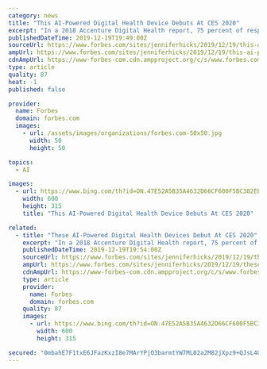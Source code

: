 ```yaml
---
category: news
title: "This AI-Powered Digital Health Device Debuts At CES 2020"
excerpt: "In a 2018 Accenture Digital Health report, 75 percent of respondents said technology played an essential role in managing their health. And, when when it came artificial intelligence (AI) powered digital health and wearable devices, 72 percent said they are willing to share their wearable data with their health insurance plan. The report also ..."
publishedDateTime: 2019-12-19T19:49:00Z
sourceUrl: https://www.forbes.com/sites/jenniferhicks/2019/12/19/this-ai-powered-digital-health-device-debuts-at-ces-2020/
ampUrl: https://www.forbes.com/sites/jenniferhicks/2019/12/19/this-ai-powered-digital-health-device-debuts-at-ces-2020/amp/
cdnAmpUrl: https://www-forbes-com.cdn.ampproject.org/c/s/www.forbes.com/sites/jenniferhicks/2019/12/19/this-ai-powered-digital-health-device-debuts-at-ces-2020/amp/
type: article
quality: 87
heat: -1
published: false

provider:
  name: Forbes
  domain: forbes.com
  images:
    - url: /assets/images/organizations/forbes.com-50x50.jpg
      width: 50
      height: 50

topics:
  - AI

images:
  - url: https://www.bing.com/th?id=ON.47E52A5B35A4632D66CF600F5BC302EB
    width: 600
    height: 315
    title: "This AI-Powered Digital Health Device Debuts At CES 2020"

related:
  - title: "These AI-Powered Digital Health Devices Debut At CES 2020"
    excerpt: "In a 2018 Accenture Digital Health report, 75 percent of respondents said technology played an essential role in managing their health. And, when when it came artificial intelligence (AI) powered digital health and wearable devices, 72 percent said they are willing to share their wearable data with their health insurance plan. The report also ..."
    publishedDateTime: 2019-12-19T19:54:00Z
    sourceUrl: https://www.forbes.com/sites/jenniferhicks/2019/12/19/these-ai-powered-digital-health-devices-debut-at-ces-2020/
    ampUrl: https://www.forbes.com/sites/jenniferhicks/2019/12/19/these-ai-powered-digital-health-devices-debut-at-ces-2020/amp/
    cdnAmpUrl: https://www-forbes-com.cdn.ampproject.org/c/s/www.forbes.com/sites/jenniferhicks/2019/12/19/these-ai-powered-digital-health-devices-debut-at-ces-2020/amp/
    type: article
    provider:
      name: Forbes
      domain: forbes.com
    quality: 87
    images:
      - url: https://www.bing.com/th?id=ON.47E52A5B35A4632D66CF600F5BC302EB
        width: 600
        height: 315

secured: "0mbahE7F1txE6JFazKxzI8e7MArYPjO3barmtYW7ML02a2M82jXpz9+QJsL4OEGL3E5GfRit7FonTQWij6YRwiNHhCxi7c5R0QUl8Tr6wM59rMjiK1e1e5JXMco3q5CihJ4ZKliFGbnUG6i0F80WuOECN/+apo2K6H/a8EeY38+M01JhsjxX8ibwzzHjZ/jPJZ5ax4AJ2NPMSo/Y8hgKNyc/gf1p+DeXRqRusUSrqKC/nkzwwRNl0pyk3F89mh1iLW20sUmeim6gk1FCSHOBAA==;hfjOnVD4QwY1MfWLNKYfKA=="
---
```


